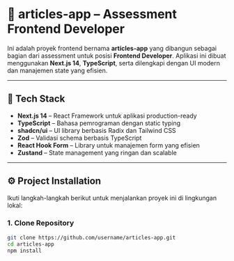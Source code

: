# 🚀 articles-app – Assessment Frontend Developer

Ini adalah proyek frontend bernama **articles-app** yang dibangun sebagai bagian dari assessment untuk posisi **Frontend Developer**. Aplikasi ini dibuat menggunakan **Next.js 14**, **TypeScript**, serta dilengkapi dengan UI modern dan manajemen state yang efisien.

---

## 🧰 Tech Stack

- **Next.js 14** – React Framework untuk aplikasi production-ready
- **TypeScript** – Bahasa pemrograman dengan static typing
- **shadcn/ui** – UI library berbasis Radix dan Tailwind CSS
- **Zod** – Validasi schema berbasis TypeScript
- **React Hook Form** – Library untuk manajemen form yang efisien
- **Zustand** – State management yang ringan dan scalable

---

## ⚙️ Project Installation

Ikuti langkah-langkah berikut untuk menjalankan proyek ini di lingkungan lokal:

### 1. Clone Repository

```bash
git clone https://github.com/username/articles-app.git
cd articles-app
npm install

